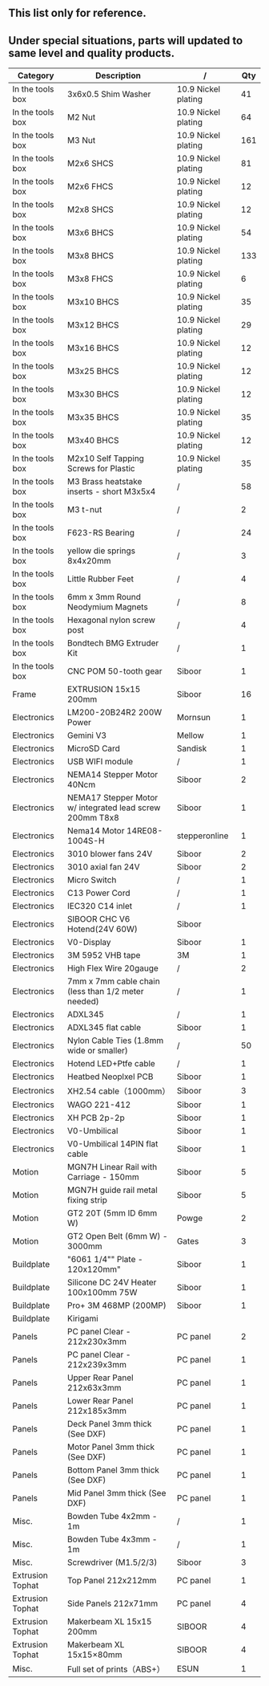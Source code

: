## This list only for reference.  
## Under special situations, parts will updated to same level and quality products.

| Category         | Description                                              | /                   | Qty |
|------------------|----------------------------------------------------------|---------------------|-----|
| In the tools box | 3x6x0.5 Shim Washer                                      | 10.9 Nickel plating | 41  |
| In the tools box | M2 Nut                                                   | 10.9 Nickel plating | 64  |
| In the tools box | M3 Nut                                                   | 10.9 Nickel plating | 161 |
| In the tools box | M2x6 SHCS                                                | 10.9 Nickel plating | 81  |
| In the tools box | M2x6 FHCS                                                | 10.9 Nickel plating | 12  |
| In the tools box | M2x8 SHCS                                                | 10.9 Nickel plating | 12  |
| In the tools box | M3x6 BHCS                                                | 10.9 Nickel plating | 54  |
| In the tools box | M3x8 BHCS                                                | 10.9 Nickel plating | 133 |
| In the tools box | M3x8 FHCS                                                | 10.9 Nickel plating | 6   |
| In the tools box | M3x10 BHCS                                               | 10.9 Nickel plating | 35  |
| In the tools box | M3x12 BHCS                                               | 10.9 Nickel plating | 29  |
| In the tools box | M3x16 BHCS                                               | 10.9 Nickel plating | 12  |
| In the tools box | M3x25 BHCS                                               | 10.9 Nickel plating | 12  |
| In the tools box | M3x30 BHCS                                               | 10.9 Nickel plating | 12  |
| In the tools box | M3x35 BHCS                                               | 10.9 Nickel plating | 35  |
| In the tools box | M3x40 BHCS                                               | 10.9 Nickel plating | 12  |
| In the tools box | M2x10 Self Tapping Screws for Plastic                    | 10.9 Nickel plating | 35  |
| In the tools box | M3 Brass heatstake inserts - short M3x5x4                | /                   | 58  |
| In the tools box | M3 t-nut                                                 | /                   | 2   |
| In the tools box | F623-RS Bearing                                          | /                   | 24  |
| In the tools box | yellow die springs 8x4x20mm                              | /                   | 3   |
| In the tools box | Little Rubber Feet                                       | /                   | 4   |
| In the tools box | 6mm x 3mm Round Neodymium Magnets                        | /                   | 8   |
| In the tools box | Hexagonal nylon screw post                               | /                   | 4   |
| In the tools box | Bondtech BMG Extruder Kit                                | /                   | 1   |
| In the tools box | CNC POM 50-tooth gear                                    | Siboor              | 1   |
| Frame            | EXTRUSION 15x15 200mm                                    | Siboor              | 16  |
| Electronics      | LM200-20B24R2 200W Power                                 | Mornsun             | 1   |
| Electronics      | Gemini V3                                                | Mellow              | 1   |
| Electronics      | MicroSD Card                                             | Sandisk             | 1   |
| Electronics      | USB WIFI module                                          | /                   | 1   |
| Electronics      | NEMA14 Stepper Motor 40Ncm                               | Siboor              | 2   |
| Electronics      | NEMA17 Stepper Motor w/ integrated lead screw 200mm T8x8 | Siboor              | 1   |
| Electronics      | Nema14 Motor 14RE08-1004S-H                              | stepperonline       | 1   |
| Electronics      | 3010 blower fans 24V                                     | Siboor              | 2   |
| Electronics      | 3010 axial fan 24V                                       | Siboor              | 2   |
| Electronics      | Micro Switch                                             | /                   | 1   |
| Electronics      | C13 Power Cord                                           | /                   | 1   |
| Electronics      | IEC320 C14 inlet                                         | /                   | 1   |
| Electronics      | SIBOOR CHC V6 Hotend(24V 60W)                            | Siboor              |     |
| Electronics      | V0-Display                                               | Siboor              | 1   |
| Electronics      | 3M 5952 VHB tape                                         | 3M                  | 1   |
| Electronics      | High Flex Wire 20gauge                                   | /                   | 2   |
| Electronics      | 7mm x 7mm cable chain (less than 1/2 meter needed)       | /                   | 1   |
| Electronics      | ADXL345                                                  | /                   | 1   |
| Electronics      | ADXL345 flat cable                                       | Siboor              | 1   |
| Electronics      | Nylon Cable Ties (1.8mm wide or smaller)                 | /                   | 50  |
| Electronics      | Hotend LED+Ptfe cable                                    | /                   | 1   |
| Electronics      | Heatbed Neoplxel PCB                                     | Siboor              | 1   |
| Electronics      | XH2.54 cable（1000mm）                                   | Siboor              | 3   
| Electronics      | WAGO 221-412                                             | Siboor              | 1   |
| Electronics      | XH PCB 2p-2p                                             | Siboor              | 1   |
| Electronics      | V0-Umbilical                                             | Siboor              | 1   |
| Electronics      | V0-Umbilical  14PIN flat cable                           | Siboor              | 1   |
| Motion           | MGN7H Linear Rail with Carriage - 150mm                  | Siboor              | 5   |
| Motion           | MGN7H guide rail metal fixing strip                      | Siboor              | 5   |
| Motion           | GT2 20T (5mm ID 6mm W)                                   | Powge               | 2   |
| Motion           | GT2 Open Belt (6mm W) - 3000mm                           | Gates               | 3   |
| Buildplate       | "6061 1/4"" Plate - 120x120mm"                           | Siboor              | 1   |
| Buildplate       | Silicone DC 24V Heater 100x100mm 75W                     | Siboor              | 1   |
| Buildplate       | Pro+ 3M 468MP (200MP)                                    | Siboor              | 1   |
| Buildplate       | Kirigami                                                 |                     |     |
| Panels           | PC panel Clear - 212x230x3mm                             | PC panel            | 2   |
| Panels           | PC panel Clear - 212x239x3mm                             | PC panel            | 1   |
| Panels           | Upper Rear Panel 212x63x3mm                              | PC panel            | 1   |
| Panels           | Lower Rear Panel 212x185x3mm                             | PC panel            | 1   |
| Panels           | Deck Panel 3mm thick (See DXF)                           | PC panel            | 1   |
| Panels           | Motor Panel 3mm thick (See DXF)                          | PC panel            | 1   |
| Panels           | Bottom Panel 3mm thick (See DXF)                         | PC panel            | 1   |
| Panels           | Mid Panel 3mm thick (See DXF)                            | PC panel            | 1   |
| Misc.            | Bowden Tube 4x2mm - 1m                                   | /                   | 1   |
| Misc.            | Bowden Tube 4x3mm - 1m                                   | /                   | 1   |
| Misc.            | Screwdriver (M1.5/2/3)                                   | Siboor              | 3   |
| Extrusion Tophat | Top Panel 212x212mm                                      | PC panel            | 1   |
| Extrusion Tophat | Side Panels 212x71mm                                     | PC panel            | 4   |
| Extrusion Tophat | Makerbeam XL 15x15 200mm                                 | SIBOOR              | 4   |
| Extrusion Tophat | Makerbeam XL 15x15×80mm                                  | SIBOOR              | 4   |
| Misc.            | Full set of prints（ABS+）                                 | ESUN                | 1   |

